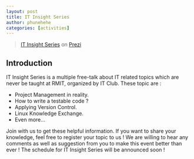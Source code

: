 ```yaml
---
layout: post
title: IT Insight Series
author: phunehehe
categories: [activities]
---
```


> [IT Insight
Series](http://prezi.com/r5d1cudxtsb7/it-insight-series/) on
[Prezi](http://prezi.com)

## Introduction

IT Insight Series is a multiple free-talk about IT related topics which
are never be taught at RMIT, organized by IT Club. These topic are :

-   Project Management in reality.
-   How to write a testable code ?
-   Applying Version Control.
-   Linux Knowledge Exchange.
-   Even more...

Join with us to get these helpful information. If you want to share your
knowledge, feel free to register your topic to us ! We are willing to
hear any comments as well as suggestion from you to make this event
better than ever ! The schedule for IT Insight Series will be announced
soon !
